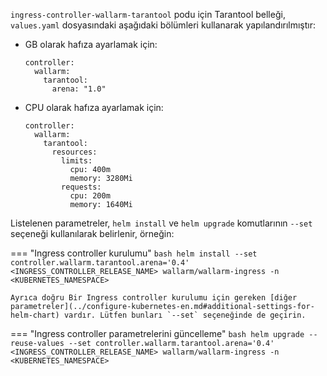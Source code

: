 `ingress-controller-wallarm-tarantool` podu için Tarantool belleği, `values.yaml` dosyasındaki aşağıdaki bölümleri kullanarak yapılandırılmıştır:

* GB olarak hafıza ayarlamak için:
    ```
    controller:
      wallarm:
        tarantool:
          arena: "1.0"
    ```

* CPU olarak hafıza ayarlamak için:
    ```
    controller:
      wallarm:
        tarantool:
          resources:
            limits:
              cpu: 400m
              memory: 3280Mi
            requests:
              cpu: 200m
              memory: 1640Mi
    ```

Listelenen parametreler, `helm install` ve `helm upgrade` komutlarının `--set` seçeneği kullanılarak belirlenir, örneğin:

=== "Ingress controller kurulumu"
    ```bash
    helm install --set controller.wallarm.tarantool.arena='0.4' <INGRESS_CONTROLLER_RELEASE_NAME> wallarm/wallarm-ingress -n <KUBERNETES_NAMESPACE>
    ```

    Ayrıca doğru Bir Ingress controller kurulumu için gereken [diğer parametreler](../configure-kubernetes-en.md#additional-settings-for-helm-chart) vardır. Lütfen bunları `--set` seçeneğinde de geçirin.
=== "Ingress controller parametrelerini güncelleme"
    ```bash
    helm upgrade --reuse-values --set controller.wallarm.tarantool.arena='0.4' <INGRESS_CONTROLLER_RELEASE_NAME> wallarm/wallarm-ingress -n <KUBERNETES_NAMESPACE>
    ```